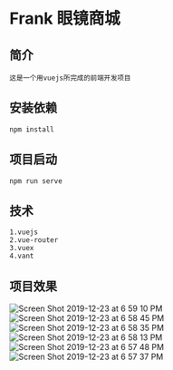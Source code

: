# Frank 眼镜商城

## 简介

```
这是一个用vuejs所完成的前端开发项目
```

## 安装依赖

```
npm install
```

## 项目启动

```
npm run serve
```

## 技术

```
1.vuejs
2.vue-router
3.vuex
4.vant
```

## 项目效果

![Screen Shot 2019-12-23 at 6 59 10 PM](https://user-images.githubusercontent.com/30378034/71390759-63fcaa00-25b6-11ea-843b-14348bfaf5bd.png)
![Screen Shot 2019-12-23 at 6 58 45 PM](https://user-images.githubusercontent.com/30378034/71390760-64954080-25b6-11ea-82bc-b13b92b2530b.png)
![Screen Shot 2019-12-23 at 6 58 35 PM](https://user-images.githubusercontent.com/30378034/71390761-64954080-25b6-11ea-92af-e6a553985985.png)
![Screen Shot 2019-12-23 at 6 58 13 PM](https://user-images.githubusercontent.com/30378034/71390762-64954080-25b6-11ea-933a-9d79144abd53.png)
![Screen Shot 2019-12-23 at 6 57 48 PM](https://user-images.githubusercontent.com/30378034/71390763-64954080-25b6-11ea-9d18-7d18ad25ae80.png)
![Screen Shot 2019-12-23 at 6 57 37 PM](https://user-images.githubusercontent.com/30378034/71390764-64954080-25b6-11ea-81b3-73aaa4ac77bd.png)
